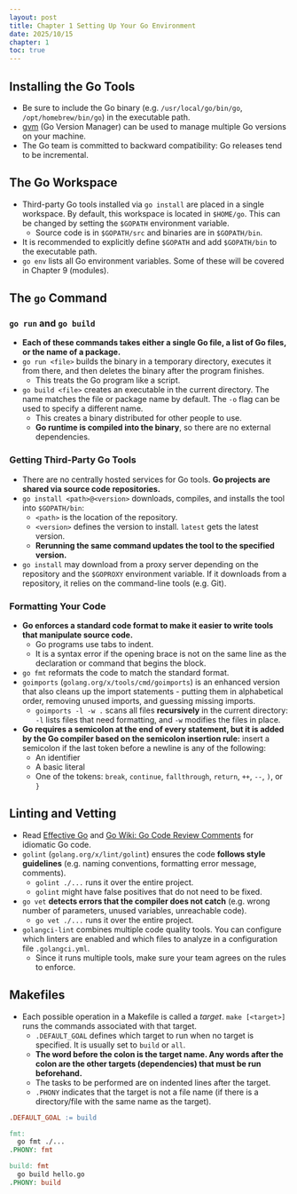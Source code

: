 ```yaml
---
layout: post
title: Chapter 1 Setting Up Your Go Environment
date: 2025/10/15
chapter: 1
toc: true
---
```


## Installing the Go Tools

- Be sure to include the Go binary (e.g. `/usr/local/go/bin/go`, `/opt/homebrew/bin/go`) in the executable path.
- [gvm](https://github.com/moovweb/gvm) (Go Version Manager) can be used to manage multiple Go versions on your machine.
- The Go team is committed to backward compatibility: Go releases tend to be incremental.

## The Go Workspace

- Third-party Go tools installed via `go install` are placed in a single workspace. By default, this workspace is located in `$HOME/go`. This can be changed by setting the `$GOPATH` environment variable.
  - Source code is in `$GOPATH/src` and binaries are in `$GOPATH/bin`.
- It is recommended to explicitly define `$GOPATH` and add `$GOPATH/bin` to the executable path.
- `go env` lists all Go environment variables. Some of these will be covered in Chapter 9 (modules).

## The `go` Command

### `go run` and `go build`

- **Each of these commands takes either a single Go file, a list of Go files, or the name of a package.**
- `go run <file>` builds the binary in a temporary directory, executes it from there, and then deletes the binary after the program finishes.
  - This treats the Go program like a script.
- `go build <file>` creates an executable in the current directory. The name matches the file or package name by default. The `-o` flag can be used to specify a different name.
  - This creates a binary distributed for other people to use.
  - **Go runtime is compiled into the binary**, so there are no external dependencies.

### Getting Third-Party Go Tools

- There are no centrally hosted services for Go tools. **Go projects are shared via source code repositories.**
- `go install <path>@<version>` downloads, compiles, and installs the tool into `$GOPATH/bin`:
  - `<path>` is the location of the repository.
  - `<version>` defines the version to install. `latest` gets the latest version.
  - **Rerunning the same command updates the tool to the specified version.**
- `go install` may download from a proxy server depending on the repository and the `$GOPROXY` environment variable. If it downloads from a repository, it relies on the command-line tools (e.g. Git).

### Formatting Your Code

- **Go enforces a standard code format to make it easier to write tools that manipulate source code.**
  - Go programs use tabs to indent.
  - It is a syntax error if the opening brace is not on the same line as the declaration or command that begins the block.
- `go fmt` reformats the code to match the standard format.
- `goimports` (`golang.org/x/tools/cmd/goimports`) is an enhanced version that also cleans up the import statements - putting them in alphabetical order, removing unused imports, and guessing missing imports.
  - `goimports -l -w .` scans all files **recursively** in the current directory: `-l` lists files that need formatting, and `-w` modifies the files in place.
- **Go requires a semicolon at the end of every statement, but it is added by the Go compiler based on the semicolon insertion rule:** insert a semicolon if the last token before a newline is any of the following:
  - An identifier
  - A basic literal
  - One of the tokens: `break`, `continue`, `fallthrough`, `return`, `++`, `--`, `)`, or `}`


## Linting and Vetting

- Read [Effective Go](https://go.dev/doc/effective_go) and [Go Wiki: Go Code Review Comments](https://go.dev/wiki/CodeReviewComments) for idiomatic Go code.
- `golint` (`golang.org/x/lint/golint`) ensures the code **follows style guidelines** (e.g. naming conventions, formatting error message, comments).
  - `golint ./...` runs it over the entire project.
  - `golint` might have false positives that do not need to be fixed.
- `go vet` **detects errors that the compiler does not catch** (e.g. wrong number of parameters, unused variables, unreachable code).
  - `go vet ./...` runs it over the entire project.
- `golangci-lint` combines multiple code quality tools. You can configure which linters are enabled and which files to analyze in a configuration file `.golangci.yml`.
  - Since it runs multiple tools, make sure your team agrees on the rules to enforce.


## Makefiles

- Each possible operation in a Makefile is called a *target*. `make [<target>]` runs the commands associated with that target.
  - `.DEFAULT_GOAL` defines which target to run when no target is specified. It is usually set to `build` or `all`.
  - **The word before the colon is the target name. Any words after the colon are the other targets (dependencies) that must be run beforehand.**
  - The tasks to be performed are on indented lines after the target.
  - `.PHONY` indicates that the target is not a file name (if there is a directory/file with the same name as the target).

```makefile
.DEFAULT_GOAL := build

fmt:
  go fmt ./...
.PHONY: fmt

build: fmt
  go build hello.go
.PHONY: build
```

